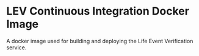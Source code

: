 LEV Continuous Integration Docker Image
=======================================

A docker image used for building and deploying the Life Event Verification service.
